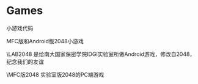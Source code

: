 Games
=====

小游戏代码



MFC版和Android版2048小游戏

\LAB2048 是给南大国家保密学院IDGI实验室所做Android游戏，修改自2048，纪念我们的友谊

\MFC版2048 实验室版2048的PC端游戏
